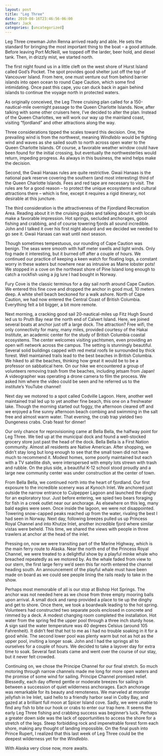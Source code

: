 ```yaml
---
layout: post
title: "Leg Three"
date: 2019-08-16T23:46:56-06:00
author: Jack
categories: [uncategorized]
---
```


<!-- IMAGE PLACEHOLDER
Original URL: http://windleblo.com/wp-content/uploads/2019/08/IMG_7447-e1566020077291-768x1024.jpg
Filename: IMG_7447-e1566020077291-768x1024.jpg
Date path: 2019/08/IMG_7447-e1566020077291-768x1024.jpg
Caption: Look Ma! I caught a fish!!
Instructions: Replace this comment with actual image upload
-->

Leg Three crewman John Renna arrived ready and able. He sets the standard for bringing the most important thing to the boat – a good attitude. Before leaving Port McNeill, we topped off the larder, beer hold, and diesel tank. Then, in drizzly mist, we started north.

The first night found us in a little cleft on the west shore of Hurst Island called God’s Pocket. The spot provides good shelter just off the top of Vancouver Island. From here, one must venture out from behind barrier islands into open ocean to round Cape Caution, which some find intimidating. Once past this cape, you can duck back in again behind islands to continue the voyage north in protected waters.

<!-- IMAGE PLACEHOLDER
Original URL: http://windleblo.com/wp-content/uploads/2019/08/IMG_7429-e1566019962299-768x1024.jpg
Filename: IMG_7429-e1566019962299-768x1024.jpg
Date path: 2019/08/IMG_7429-e1566019962299-768x1024.jpg
Caption: Monster jellyfish in Colby Bay
Instructions: Replace this comment with actual image upload
-->

As originally conceived, the Leg Three cruising plan called for a 150-nautical-mile overnight passage to the Queen Charlotte Islands. Now, after talking with some other cruisers here, I’ve decided to alter the plan. Instead of the Queen Charlottes, we will work our way up the mainland coast, visiting “fjordland” and other attractions along the way.

Three considerations tipped the scales toward this decision. One, the prevailing wind is from the northwest, meaning _Windleblo_ would be fighting wind and waves as she sailed south to north across open water to the Queen Charlotte Islands. Of course, a favorable weather window could have been found for the initial crossing, but eventually the northwesterlies would return, impeding progress. As always in this business, the wind helps make the decision.

Second, the Gwaii Hanaas rules are quite restrictive. Gwaii Hanaas is the national park reserve covering the southern (and most interesting) third of the Queen Charlotte Islands. Fees and red tape are necessary to visit. The rules are for a good reason – to protect the unique ecosystems and cultural attractions there – which is fine, except it requires a rigid itinerary, not desirable at this juncture.

The third consideration is the attractiveness of the Fjordland Recreation Area. Reading about it in the cruising guides and talking about it with locals make a favorable impression. Hot springs, secluded anchorages, good fishing and crabbing, and of course towering fjords all sound incredible. John and I talked it over his first night aboard and we decided we needed to go see it. Gwaii Hanaas can wait until next season.

<!-- IMAGE PLACEHOLDER
Original URL: http://windleblo.com/wp-content/uploads/2019/08/IMG_1071-1024x768.jpg
Filename: IMG_1071-1024x768.jpg
Date path: 2019/08/IMG_1071-1024x768.jpg
Caption: Lots of logs to dodge
Instructions: Replace this comment with actual image upload
-->

Though sometimes tempestuous, our rounding of Cape Caution was benign. The seas were smooth with half meter swells and light winds. Only fog made it interesting, but it burned off after a couple of hours. We continued our practice of keeping a keen watch for floating logs, a constant worry in these waters but nowhere near as intrusive as Maine lobster pots! We stopped in a cove on the northeast shore of Pine Island long enough to catch a rockfish using a jig lure I had bought in Norway.

Fury Cove is the classic terminus for a day sail north around Cape Caution. We entered this fine cove and dropped the anchor in good mud, 10 meters deep. A white shell beach beckoned for a walk ashore. North of Cape Caution, we had now entered the Central Coast of British Columbia. Everything felt a bit bigger, a bit more remote.

<!-- IMAGE PLACEHOLDER
Original URL: http://windleblo.com/wp-content/uploads/2019/08/IMG_7342-1024x768.jpg
Filename: IMG_7342-1024x768.jpg
Date path: 2019/08/IMG_7342-1024x768.jpg
Caption: Hakai beach
Instructions: Replace this comment with actual image upload
-->

Next morning, a cracking good sail 20-nautical-miles up Fitz Hugh Sound led us to Pruth Bay near the north end of Calvert Island. Here, we joined several boats at anchor just off a large dock. The attraction? Free wifi, the only connectivity for many, many miles, provided courtesy of the Hakai Institute, an academic center for the study of British Columbia coastal ecosystems. The center welcomes visiting yachtsmen, even providing an open wifi network across the campus. The setting is stunningly beautiful. Several solid buildings capped with red metal roofs lie surrounded by thick forest. Well maintained trails lead to the best beaches in British Columbia. We hiked to all the beaches, thinking how great it would be to be a professor on sabbatical here. On our hike we encountered a group of volunteers removing trash from the beaches, including jetsam from Japan! A videographer was operating a drone camera to film the process. We asked him where the video could be seen and he referred us to the institute’s YouTube channel!

<!-- IMAGE PLACEHOLDER
Original URL: http://windleblo.com/wp-content/uploads/2019/08/IMG_1032-1024x768.jpg
Filename: IMG_1032-1024x768.jpg
Date path: 2019/08/IMG_1032-1024x768.jpg
Caption: Wading in the freshwater lake near Codville Lagoon
Instructions: Replace this comment with actual image upload
-->

Next day we motored to a spot called Codville Lagoon. Here, another well maintained trail led up to yet another fine beach, this one on a freshwater lake. Though the morning started out foggy, the afternoon cleared off and we enjoyed a fine sunny afternoon beach combing and swimming in the salt free and almost warm water. That evening, the crab trap yielded two Dungeness crabs. Crab feast for dinner!

<!-- IMAGE PLACEHOLDER
Original URL: http://windleblo.com/wp-content/uploads/2019/08/IMG_1035-1024x768.jpg
Filename: IMG_1035-1024x768.jpg
Date path: 2019/08/IMG_1035-1024x768.jpg
Caption: Crab feast!
Instructions: Replace this comment with actual image upload
-->

Our only chance for reprovisioning came at Bella Bella, the halfway point for Leg Three. We tied up at the municipal dock and found a well-stocked grocery store just past the head of the dock. Bella Bella is a First Nation community. Almost all residents are Native American. After shopping, we didn’t stay long but long enough to see that the small town did not have much to recommend it. Modest homes, some poorly maintained but each with a TV satellite dish, were interspersed with empty lots strewn with trash and rubble. On the plus side, a beautiful K-12 school stood proudly and a large new community center was under construction at the center of town.

<!-- IMAGE PLACEHOLDER
Original URL: http://windleblo.com/wp-content/uploads/2019/08/IMG_7364-1024x768.jpg
Filename: IMG_7364-1024x768.jpg
Date path: 2019/08/IMG_7364-1024x768.jpg
Caption: Stunning views in Culpepper Lagoon
Instructions: Replace this comment with actual image upload
-->

From Bella Bella, we continued north into the heart of fjordland. Our first exposure to the incredible scenery was at Kynoch Inlet. We anchored just outside the narrow entrance to Culpepper Lagoon and launched the dinghy for an exploratory tour. Just before entering, we spied two bears foraging for fish in a creek outlet near our anchorage. As elsewhere on this leg, many bald eagles were seen. Once inside the lagoon, we were not disappointed. Towering snow-capped peaks reached up from the water, rivaling the best I had seen in Norway. Next day, following breezes pulled us up Princess Royal Channel and into Khutze Inlet, another incredible fjord where similar vistas were beheld. This time, we shared the views with people in three trawlers at anchor at the head of the inlet. 

<!-- IMAGE PLACEHOLDER
Original URL: http://windleblo.com/wp-content/uploads/2019/08/IMG_1066-e1566018812962-768x1024.jpg
Filename: IMG_1066-e1566018812962-768x1024.jpg
Date path: 2019/08/IMG_1066-e1566018812962-768x1024.jpg
Caption: Waterfall at the head of Khutze Inlet
Instructions: Replace this comment with actual image upload
-->

Pressing on, now we were transiting part of the Marine Highway, which is the main ferry route to Alaska. Near the north end of the Princess Royal Channel, we were treated to a delightful show by a playful minke whale who breached repeatedly as we motored by. As the whale faded from view to our stern, the first large ferry we’d seen this far north entered the channel heading south. An announcement of the playful whale must have been made on board as we could see people lining the rails ready to take in the show.

<!-- IMAGE PLACEHOLDER
Original URL: http://windleblo.com/wp-content/uploads/2019/08/IMG_7398-1024x768.jpg
Filename: IMG_7398-1024x768.jpg
Date path: 2019/08/IMG_7398-1024x768.jpg
Caption: Ferry on the Marine Highway at the north end of Princess Royal Channel
Instructions: Replace this comment with actual image upload
-->

Perhaps most memorable of all is our stop at Bishop Hot Springs. The anchor was not needed here as we chose from three empty mooring balls upon arrival. A small dock and ramp provided a place to tie up the dinghy and get to shore. Once there, we took a boardwalk leading to the hot spring. Volunteers had constructed two separate pools enclosed in concrete and rimmed by a deck. A modest changing room completed the installation. Hot water from the spring fed the upper pool through a three inch sturdy hose. A sign said the water temperature was 40 degrees Celsius (around 105 Fahrenheit). It didn’t feel that hot to me as I had no trouble soaking in it for a good while. The second lower pool was plenty warm but not as hot as the upper pool, inviting a longer soak. John and I had the springs all to ourselves for a couple of hours. We decided to take a layover day for extra time to soak. Several fast boats came and went over the course of our stay, but it never felt crowded.

<!-- IMAGE PLACEHOLDER
Original URL: http://windleblo.com/wp-content/uploads/2019/08/IMG_7438-1024x768.jpg
Filename: IMG_7438-1024x768.jpg
Date path: 2019/08/IMG_7438-1024x768.jpg
Caption: Bow watch through entrance to Ire Inlet
Instructions: Replace this comment with actual image upload
-->

Continuing on, we chose the Principe Channel for our final stretch. So much motoring through narrow channels made me long for more open waters and the promise of some wind for sailing. Principe Channel promised relief. Blessedly, each day offered gentle or moderate breezes for sailing in between a succession of quiet wilderness anchorages. Each anchorage was remarkable for its beauty and remoteness. We marveled at monster jellyfish in Ire Inlet, said hello to a friendly harbor seal in Colby Bay, and gazed at a brilliant full moon at Spicer Island cove. Sadly, we were unable to find any fish to bite our hook or crabs to enter our trap here. It seems the early Leg Three fishing and crabbing success was beginner’s luck. Perhaps a greater down side was the lack of opportunities to access the shore for a stretch of the legs. Steep forbidding rock and impenetrable forest form each shore, making any thought of landing impossible. On the final push into Prince Rupert, I realized that this last week of Leg Three could be the deepest wilderness yet for the _Windleblo_. 

With Alaska very close now, more awaits.